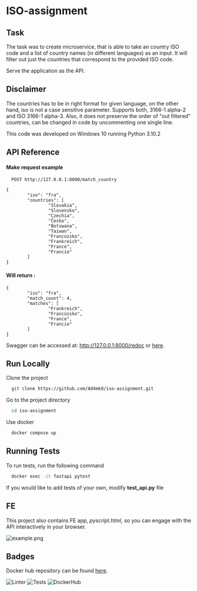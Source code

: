 
# ISO-assignment

## Task
The task was to create microservice, that is able to take an country ISO code and a list of country names (in different languages) as an input. It will filter out just the countries that correspond to the provided ISO code.

Serve the application as the API.


## Disclaimer
The countries has to be in right format for given language, on the other hand, iso is not a case sensitive parameter. Supports both, 3166-1 alpha-2 and ISO 3166-1 alpha-3. Also, it does not preserve the order of "out filtered" countries, can be changed in code by uncommenting one single line.

This code was developed on Windows 10 running Python 3.10.2
## API Reference

#### Make request example

```
  POST http://127.0.0.1:8000/match_country
```

```
{
        "iso": "fra",
        "countries": [
                "Slovakia",
                "Slovensko", 
                "Czechia", 
                "Česko", 
                "Botswana", 
                "Taiwan", 
                "Francúzsko", 
                "Frankreich",
                "France", 
                "Francie"
        ]
}
```

#### Will return :

```
{
        "iso": "fra",
        "match_count": 4,
        "matches": [
                "Frankreich",
                "Francúzsko",
                "France",
                "Francie"
        ]
}
```

Swagger can be accessed at: http://127.0.0.1:8000/redoc
or [here](https://github.com/Ad4mk0/iso-assignment/blob/d9aa967c13b1c73310752ddf4c5f509a72e10646/openapi.json).

## Run Locally

Clone the project

```bash
  git clone https://github.com/Ad4mk0/iso-assignment.git
```

Go to the project directory

```bash
  cd iso-assignment
```

Use docker

```bash
  docker compose up
```


## Running Tests

To run tests, run the following command

```bash
  docker exec -it fastapi pytest
```

If you would like to add tests of your own, modify **test_api.py** file


## FE

This project also contains FE app, *pyscript.html,* so you can engage with the API interactively in your browser.

![example.png](https://i.postimg.cc/zvGwxLQZ/example.png)
## Badges
Docker hub repository can be found [here](https://hub.docker.com/repository/docker/mikinaa/my_first_repo/general).

![Linter](https://github.com/Ad4mk0/iso-assignment/actions/workflows/superlinter.yml/badge.svg)
![Tests](https://github.com/Ad4mk0/iso-assignment/actions/workflows/tests.yml/badge.svg)
![DockerHub](https://github.com/Ad4mk0/iso-assignment/actions/workflows/docker-image.yml/badge.svg)


